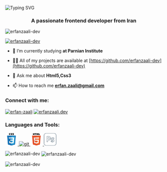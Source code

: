  ![Typing SVG](https://readme-typing-svg.herokuapp.com?size=27&duration=4000&color=00F700&lines=Hi+👋+I'm+Erfan+Zaali;Full-stack+Developer;Open+Source+Enthusiast;Always+Learning+🚀)


<h3 align="center">A passionate frontend developer from Iran</h3>

<p align="left"> <img src="https://komarev.com/ghpvc/?username=erfanzaali-dev&label=Profile%20views&color=0e75b6&style=flat" alt="erfanzaali-dev" /> </p>

<p align="left"> <a href="https://github.com/ryo-ma/github-profile-trophy"><img src="https://github-profile-trophy.vercel.app/?username=erfanzaali-dev" alt="erfanzaali-dev" /></a> </p>

- 🌱 I’m currently studying **at Parnian Institute**

- 👨‍💻 All of my projects are available at [https://github.com/erfanzaali-dev](https://github.com/erfanzaali-dev)

- 💬 Ask me about **Html5,Css3**

- 📫 How to reach me **erfan.zaali@gmail.com**

<h3 align="left">Connect with me:</h3>
<p align="left">
<a href="https://linkedin.com/in/erfan-zaali" target="blank"><img align="center" src="https://raw.githubusercontent.com/rahuldkjain/github-profile-readme-generator/master/src/images/icons/Social/linked-in-alt.svg" alt="erfan-zaali" height="30" width="40" /></a>
<a href="https://instagram.com/erfanzaali.dev" target="blank"><img align="center" src="https://raw.githubusercontent.com/rahuldkjain/github-profile-readme-generator/master/src/images/icons/Social/instagram.svg" alt="erfanzaali.dev" height="30" width="40" /></a>
</p>

<h3 align="left">Languages and Tools:</h3>
<p align="left"> <a href="https://www.w3schools.com/css/" target="_blank" rel="noreferrer"> <img src="https://raw.githubusercontent.com/devicons/devicon/master/icons/css3/css3-original-wordmark.svg" alt="css3" width="40" height="40"/> </a> <a href="https://git-scm.com/" target="_blank" rel="noreferrer"> <img src="https://www.vectorlogo.zone/logos/git-scm/git-scm-icon.svg" alt="git" width="40" height="40"/> </a> <a href="https://www.w3.org/html/" target="_blank" rel="noreferrer"> <img src="https://raw.githubusercontent.com/devicons/devicon/master/icons/html5/html5-original-wordmark.svg" alt="html5" width="40" height="40"/> </a> <a href="https://www.photoshop.com/en" target="_blank" rel="noreferrer"> <img src="https://raw.githubusercontent.com/devicons/devicon/master/icons/photoshop/photoshop-line.svg" alt="photoshop" width="40" height="40"/> </a> </p>

<p><img align="left" src="https://github-readme-stats.vercel.app/api/top-langs?username=erfanzaali-dev&show_icons=true&locale=en&layout=compact" alt="erfanzaali-dev" /></p>

<p>&nbsp;<img align="center" src="https://github-readme-stats.vercel.app/api?username=erfanzaali-dev&show_icons=true&locale=en" alt="erfanzaali-dev" /></p>

<p><img align="center" src="https://github-readme-streak-stats.herokuapp.com/?user=erfanzaali-dev&" alt="erfanzaali-dev" /></p>
